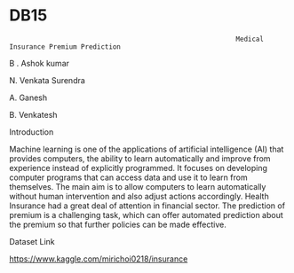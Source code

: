 # DB15
                                                             Medical Insurance Premium Prediction
B . Ashok kumar


N. Venkata Surendra


A. Ganesh


B. Venkatesh



Introduction

Machine learning is one of the applications of artificial intelligence (AI) that provides computers, the ability to learn automatically and improve from experience instead of explicitly programmed. It focuses on developing computer programs that can access data and use it to learn from themselves. The main aim is to allow computers to learn automatically without human intervention and also adjust actions accordingly. Health Insurance had a great deal of attention in financial sector. The prediction of premium is a challenging task, which can offer automated prediction about the premium so that further policies can be made effective. 

Dataset Link

https://www.kaggle.com/mirichoi0218/insurance
